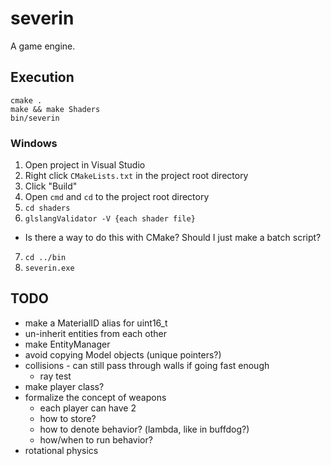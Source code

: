 # severin

A game engine.

## Execution
```
cmake .
make && make Shaders
bin/severin
```

### Windows
1. Open project in Visual Studio
2. Right click `CMakeLists.txt` in the project root directory
3. Click "Build"
4. Open `cmd` and `cd` to the project root directory
5. `cd shaders`
6. `glslangValidator -V {each shader file}`
  * Is there a way to do this with CMake?  Should I just make a batch script?
7. `cd ../bin`
8. `severin.exe`

## TODO
* make a MaterialID alias for uint16_t
* un-inherit entities from each other
* make EntityManager
* avoid copying Model objects (unique pointers?)
* collisions - can still pass through walls if going fast enough
  * ray test
* make player class?
* formalize the concept of weapons
  * each player can have 2
  * how to store?
  * how to denote behavior? (lambda, like in buffdog?)
  * how/when to run behavior?
* rotational physics
